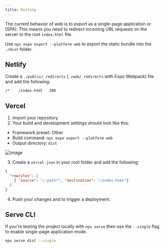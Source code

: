```yaml
---
title: Hosting
---
```


The current behavior of web is to export as a single-page application or (SPA). This means you need to redirect incoming URL requests on the server to the root `index.html` file.

Use `npx expo export --platform web` to export the static bundle into the `./dist` folder.

## Netlify

Create a `./public/_redirects` (`./web/_redirects` with Expo Webpack) file and add the following:

```
/*    /index.html   200
```

## Vercel

1. Import your repository.
2. Your build and development settings should look like this: 
- Framework preset: Other
- Build command: `npx expo export --platform web`
- Output directory: `dist`

![image](https://github.com/expo/expo-cli/assets/55203625/d8646ff2-4c7c-4e5e-8ed7-5e91c7cab288)

3. Create a `vercel.json` in your root folder and add the following:

```json
{
  "rewrites": [
    { "source": "/:path*", "destination": "/index.html"}
  ]
}
```

4. Push your changes and to trigger a deployment.

## Serve CLI

If you're testing the project locally with `npx serve` then use the `--single` flag to enable single-page application mode.

```bash
npx serve dist --single
```

